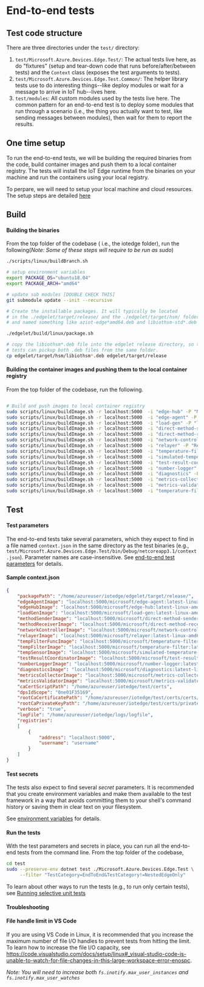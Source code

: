 # End-to-end tests

## Test code structure

There are three directories under the `test/` directory:

1. `test/Microsoft.Azure.Devices.Edge.Test/`: The actual tests live here, as do "fixtures" (setup and tear-down code that runs before/after/between tests) and the `Context` class (exposes the test arguments to tests).
2. `test/Microsoft.Azure.Devices.Edge.Test.Common/`: The helper library tests use to do interesting things--like deploy modules or wait for a message to arrive in IoT hub--lives here.
3. `test/modules`: All custom modules used by the tests live here. The common pattern for an end-to-end test is to deploy some modules that run through a scenario (i.e., the thing you actually want to test, like sending messages between modules), then wait for them to report the results.

## One time setup
To run the end-to-end tests, we will be building the required binaries from the code, build container images and push them to a local container registry. The tests will install the IoT Edge runtime from the binaries on your machine and run the containers using your local registry. 

To perpare, we will need to setup your local machine and cloud resources. The setup steps are detailed [here](./doc/one-time-setup.md)

## Build
#### Building the binaries
From the top folder of the codebase ( i.e., the iotedge folder), run the following(*Note: Some of these steps will require to be run as sudo*)
~~~ sh
./scripts/linux/buildBranch.sh

# setup environment variables
export PACKAGE_OS="ubuntu18.04"
export PACKAGE_ARCH="amd64"

# update sub modules [DOUBLE CHECK THIS]
git submodule update --init --recursive

# Create the installable packages. It will typically be located
# in the ./edgelet/target/release/ and the ./edgelet/target/hsm/ folders 
# and named something like aziot-edge*amd64.deb and libiothsm-std*.deb 

./edgelet/build/linux/package.sh

# copy the libiothsm*.deb file into the edgelet release directory, so that the
# tests can pickup both .deb files from the same folder.
cp edgelet/target/hsm/libiothsm*.deb edgelet/target/release

~~~

#### Building the container images and pushing them to the local container registry
From the top folder of the codebase, run the following. 
~~~ sh

# Build and push images to local container registry
sudo scripts/linux/buildImage.sh -r localhost:5000  -i "edge-hub" -P "Microsoft.Azure.Devices.Edge.Hub.Service"  -v "latest" --bin-dir target
sudo scripts/linux/buildImage.sh -r localhost:5000  -i "edge-agent" -P "Microsoft.Azure.Devices.Edge.Agent.Service"  -v "latest" --bin-dir target
sudo scripts/linux/buildImage.sh -r localhost:5000  -i "load-gen" -P "load-gen"  -v "latest" --bin-dir target
sudo scripts/linux/buildImage.sh -r localhost:5000  -i "direct-method-sender" -P "DirectMethodSender"  -v "latest" --bin-dir target
sudo scripts/linux/buildImage.sh -r localhost:5000  -i "direct-method-receiver" -P "DirectMethodReceiver"  -v "latest" --bin-dir target
sudo scripts/linux/buildImage.sh -r localhost:5000  -i "network-controller" -P "NetworkController"  -v "latest" --bin-dir target
sudo scripts/linux/buildImage.sh -r localhost:5000  -i "relayer" -P "Relayer"  -v "latest" --bin-dir target
sudo scripts/linux/buildImage.sh -r localhost:5000  -i "temperature-filter" -P "TemperatureFilter"  -v "latest" --bin-dir target
sudo scripts/linux/buildImage.sh -r localhost:5000  -i "simulated-temperature-sensor" -P "SimulatedTemperatureSensor"  -v "latest" --bin-dir target
sudo scripts/linux/buildImage.sh -r localhost:5000  -i "test-result-coordinator" -P "TestResultCoordinator"  -v "latest" --bin-dir target
sudo scripts/linux/buildImage.sh -r localhost:5000  -i "number-logger" -P "NumberLogger"  -v "latest" --bin-dir target
sudo scripts/linux/buildImage.sh -r localhost:5000  -i "diagnostics" -P "IotedgeDiagnosticsDotnet"  -v "latest" --bin-dir target
sudo scripts/linux/buildImage.sh -r localhost:5000  -i "metrics-collector" -P "MetricsCollector"  -v "latest" --bin-dir target
sudo scripts/linux/buildImage.sh -r localhost:5000  -i "metrics-validator" -P "MetricsValidator"  -v "latest" --bin-dir target
sudo scripts/linux/buildImage.sh -r localhost:5000  -i "temperature-filter-function" -P "EdgeHubTriggerCSharp"  -v "latest" --bin-dir target

~~~

## Test

#### Test parameters

The end-to-end tests take several parameters, which they expect to find in a file named `context.json` in the same directory as the test binaries (e.g., `test/Microsoft.Azure.Devices.Edge.Test/bin/Debug/netcoreapp3.1/context.json`). Parameter names are case-insensitive. See [end-to-end test parameters](./doc/end-to-end-test-config.md) for details. 

#### Sample context.json
~~~ json
{
    "packagePath": "/home/azureuser/iotedge/edgelet/target/release/",
    "edgeAgentImage": "localhost:5000/microsoft/edge-agent:latest-linux-amd64",
    "edgeHubImage": "localhost:5000/microsoft/edge-hub:latest-linux-amd64",
    "loadGenImage": "localhost:5000/microsoft/load-gen:latest-linux-amd64",
    "methodSenderImage": "localhost:5000/microsoft/direct-method-sender:latest-linux-amd64",
    "methodReceiverImage": "localhost:5000/microsoft/direct-method-receiver:latest-linux-amd64",
    "networkControllerImage": "localhost:5000/microsoft/network-controller:latest-linux-amd64",
    "relayerImage": "localhost:5000/microsoft/relayer:latest-linux-amd64",
    "tempFilterFuncImage": "localhost:5000/microsoft/temperature-filter-function:latest-linux-amd64",
    "tempFilterImage": "localhost:5000/microsoft/temperature-filter:latest-linux-amd64",
    "tempSensorImage": "localhost:5000/microsoft/simulated-temperature-sensor:latest-linux-amd64",
    "testResultCoordinatorImage": "localhost:5000/microsoft/test-result-coordinator:latest-linux-amd64",
    "numberLoggerImage": "localhost:5000/microsoft/number-logger:latest-linux-amd64",
    "diagnosticsImage": "localhost:5000/microsoft/diagnostics:latest-linux-amd64",
    "metricsCollectorImage": "localhost:5000/microsoft/metrics-collector:latest-linux-amd64",
    "metricsValidatorImage": "localhost:5000/microsoft/metrics-validator:latest-linux-amd64",
    "caCertScriptPath": "/home/azureuser/iotedge/test/certs",
    "dpsIdScope": "0ne01F35169",
    "rootCaCertificatePath": "/home/azureuser/iotedge/test/certs/certs/azure-iot-test-only.root.ca.cert.pem",
    "rootCaPrivateKeyPath": "/home/azureuser/iotedge/test/certs/private/azure-iot-test-only.root.ca.key.pem",
    "verbose": "true",
    "logFile": "/home/azureuser/iotedge/logs/logfile",
    "registries":
    [    
        {
            "address": "localhost:5000",
            "username": "username"
        }
    ]
}
~~~

#### Test secrets

The tests also expect to find several _secret_ parameters. It is recommended that you create environment variables and make them available to the test framework in a way that avoids committing them to your shell's command history or saving them in clear text on your filesystem.

See [environment variables](./doc/end-to-end-test-config.md#environment-variables) for details.

#### Run the tests

With the test parameters and secrets in place, you can run all the end-to-end tests from the command line. From the top folder of the codebase,

```bash
cd test
sudo --preserve-env dotnet test ./Microsoft.Azure.Devices.Edge.Test \
     --filter "TestCategory=EndToEnd&TestCategory!=NestedEdgeOnly"
```

To learn about other ways to run the tests (e.g., to run only certain tests), see 
[Running selective unit tests](https://docs.microsoft.com/en-us/dotnet/core/testing/selective-unit-tests#nunit)

#### Troubleshooting

#### File handle limit in VS Code

If you are using VS Code in Linux, it is recommended that you increase the maximum number of file I/O handles to prevent tests from hitting the limit. To learn how to increase the file I/O capacity, see
https://code.visualstudio.com/docs/setup/linux#_visual-studio-code-is-unable-to-watch-for-file-changes-in-this-large-workspace-error-enospc.

_Note: You will need to increase both `fs.inotify.max_user_instances` and `fs.inotify.max_user_watches`_
